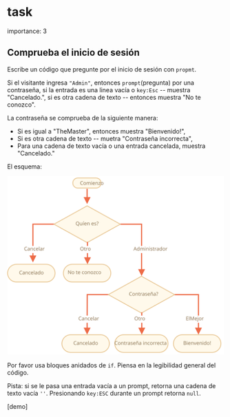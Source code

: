# task

importance: 3

## Comprueba el inicio de sesión

Escribe un código que pregunte por el inicio de sesión con `propmt`.

Si el visitante ingresa `"Admin"`, entonces `prompt`\(pregunta\) por una contraseña, si la entrada es una linea vacía o `key:Esc` -- muestra "Cancelado.", si es otra cadena de texto -- entonces muestra "No te conozco".

La contraseña se comprueba de la siguiente manera:

* Si es igual a "TheMaster", entonces muestra "Bienvenido!",
* Si es otra cadena de texto -- muetra "Contraseña incorrecta",
* Para una cadena de texto vacía o una entrada cancelada, muestra "Cancelado."

El esquema:

![](../../../../.gitbook/assets/ifelse_task.svg)

Por favor usa bloques anidados de `if`. Piensa en la legibilidad general del código.

Pista: si se le pasa una entrada vacía a un prompt, retorna una cadena de texto vacía `''`. Presionando `key:ESC` durante un prompt retorna `null`.

\[demo\]

